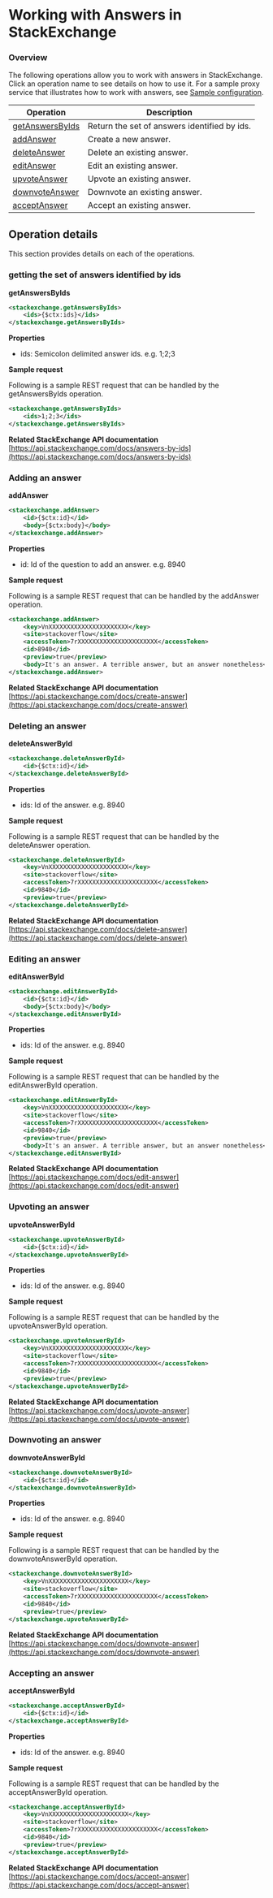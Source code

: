# Working with Answers in StackExchange

### Overview
The following operations allow you to work with answers in StackExchange. Click an operation name to see details on how to use it. 
For a sample proxy service that illustrates how to work with answers, see [Sample configuration](#sample-configuration).

| Operation | Description |
| ------------- |-------------|
| [getAnswersByIds](#getting-the-set-of-answers-identified-by-ids) | Return the set of answers identified by ids. |
| [addAnswer](#adding-an-answer) | Create a new answer. |
| [deleteAnswer](#deleting-an-answer) | Delete an existing answer. |
| [editAnswer](#editing-an-answer) | Edit an existing answer. |
| [upvoteAnswer](#upvoting-an-answer) | Upvote an existing answer. |
| [downvoteAnswer](#downvoting-an-answer) | Downvote an existing answer. |
| [acceptAnswer](#Accepting-an-answer) | Accept an existing answer. |

## Operation details
This section provides details on each of the operations.

### getting the set of answers identified by ids
**getAnswersByIds**
```xml
<stackexchange.getAnswersByIds>
    <ids>{$ctx:ids}</ids>
</stackexchange.getAnswersByIds>
```

**Properties**
* ids: Semicolon delimited answer ids. e.g. 1;2;3

**Sample request**

Following is a sample REST request that can be handled by the getAnswersByIds operation.
```xml
<stackexchange.getAnswersByIds>
    <ids>1;2;3</ids>
</stackexchange.getAnswersByIds>
```

**Related StackExchange API documentation**
[https://api.stackexchange.com/docs/answers-by-ids](https://api.stackexchange.com/docs/answers-by-ids)

### Adding an answer
**addAnswer**
```xml
<stackexchange.addAnswer>
    <id>{$ctx:id}</id>
    <body>{$ctx:body}</body>
</stackexchange.addAnswer>
```

**Properties**
* id: Id of the question to add an answer. e.g. 8940

**Sample request**

Following is a sample REST request that can be handled by the addAnswer operation.
```xml
<stackexchange.addAnswer>
    <key>VnXXXXXXXXXXXXXXXXXXXXXX</key>
    <site>stackoverflow</site>
    <accessToken>7rXXXXXXXXXXXXXXXXXXXXXX</accessToken>
    <id>8940</id>
    <preview>true</preview>
    <body>It's an answer. A terrible answer, but an answer nonetheless</body>
</stackexchange.addAnswer>
```

**Related StackExchange API documentation**
[https://api.stackexchange.com/docs/create-answer](https://api.stackexchange.com/docs/create-answer)

### Deleting an answer
**deleteAnswerById**
```xml
<stackexchange.deleteAnswerById>
    <id>{$ctx:id}</id>
</stackexchange.deleteAnswerById>
```

**Properties**
* ids: Id of the answer. e.g. 8940

**Sample request**

Following is a sample REST request that can be handled by the deleteAnswer operation.
```xml
<stackexchange.deleteAnswerById>
    <key>VnXXXXXXXXXXXXXXXXXXXXXX</key>
    <site>stackoverflow</site>
    <accessToken>7rXXXXXXXXXXXXXXXXXXXXXX</accessToken>
    <id>9840</id>
    <preview>true</preview>
</stackexchange.deleteAnswerById>
```

**Related StackExchange API documentation**
[https://api.stackexchange.com/docs/delete-answer](https://api.stackexchange.com/docs/delete-answer)

### Editing an answer
**editAnswerById**
```xml
<stackexchange.editAnswerById>
    <id>{$ctx:id}</id>
    <body>{$ctx:body}</body>
</stackexchange.editAnswerById>
```

**Properties**
* ids: Id of the answer. e.g. 8940

**Sample request**

Following is a sample REST request that can be handled by the editAnswerById operation.
```xml
<stackexchange.editAnswerById>
    <key>VnXXXXXXXXXXXXXXXXXXXXXX</key>
    <site>stackoverflow</site>
    <accessToken>7rXXXXXXXXXXXXXXXXXXXXXX</accessToken>
    <id>9840</id>
    <preview>true</preview>
    <body>It's an answer. A terrible answer, but an answer nonetheless</body>
</stackexchange.editAnswerById>
```

**Related StackExchange API documentation**
[https://api.stackexchange.com/docs/edit-answer](https://api.stackexchange.com/docs/edit-answer)

### Upvoting an answer
**upvoteAnswerById**
```xml
<stackexchange.upvoteAnswerById>
    <id>{$ctx:id}</id>
</stackexchange.upvoteAnswerById>
```

**Properties**
* ids: Id of the answer. e.g. 8940

**Sample request**

Following is a sample REST request that can be handled by the upvoteAnswerById operation.
```xml
<stackexchange.upvoteAnswerById>
    <key>VnXXXXXXXXXXXXXXXXXXXXXX</key>
    <site>stackoverflow</site>
    <accessToken>7rXXXXXXXXXXXXXXXXXXXXXX</accessToken>
    <id>9840</id>
    <preview>true</preview>
</stackexchange.upvoteAnswerById>
```

**Related StackExchange API documentation**
[https://api.stackexchange.com/docs/upvote-answer](https://api.stackexchange.com/docs/upvote-answer)

### Downvoting an answer
**downvoteAnswerById**
```xml
<stackexchange.downvoteAnswerById>
    <id>{$ctx:id}</id>
</stackexchange.downvoteAnswerById>
```

**Properties**
* ids: Id of the answer. e.g. 8940

**Sample request**

Following is a sample REST request that can be handled by the downvoteAnswerById operation.
```xml
<stackexchange.downvoteAnswerById>
    <key>VnXXXXXXXXXXXXXXXXXXXXXX</key>
    <site>stackoverflow</site>
    <accessToken>7rXXXXXXXXXXXXXXXXXXXXXX</accessToken>
    <id>9840</id>
    <preview>true</preview>
</stackexchange.upvoteAnswerById>
```

**Related StackExchange API documentation**
[https://api.stackexchange.com/docs/downvote-answer](https://api.stackexchange.com/docs/downvote-answer)

### Accepting an answer
**acceptAnswerById**
```xml
<stackexchange.acceptAnswerById>
    <id>{$ctx:id}</id>
</stackexchange.acceptAnswerById>
```

**Properties**
* ids: Id of the answer. e.g. 8940

**Sample request**

Following is a sample REST request that can be handled by the acceptAnswerById operation.
```xml
<stackexchange.acceptAnswerById>
    <key>VnXXXXXXXXXXXXXXXXXXXXXX</key>
    <site>stackoverflow</site>
    <accessToken>7rXXXXXXXXXXXXXXXXXXXXXX</accessToken>
    <id>9840</id>
    <preview>true</preview>
</stackexchange.acceptAnswerById>
```

**Related StackExchange API documentation**
[https://api.stackexchange.com/docs/accept-answer](https://api.stackexchange.com/docs/accept-answer)
